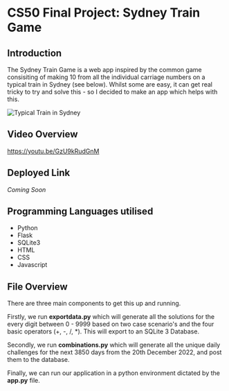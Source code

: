 # CS50 Final Project: Sydney Train Game
## Introduction
The Sydney Train Game is a web app inspired by the common game consisiting of making 10 from all the individual carriage numbers on a typical train in Sydney (see below).
Whilst some are easy, it can get real tricky to try and solve this - so I decided to make an app which helps with this.

![Typical Train in Sydney](https://criticalarc.com/wp-content/uploads/2020/11/Sydney_Trains_Trains_W_Logo-1-960x720.jpg)

## Video Overview
https://youtu.be/GzU9kRudGnM

## Deployed Link
*Coming Soon*

## Programming Languages utilised
- Python 
- Flask 
- SQLite3
- HTML
- CSS
- Javascript

## File Overview
There are three main components to get this up and running.

Firstly, we run **exportdata.py** which will generate all the solutions for the every digit between 0 - 9999 based on two case scenario's and the four basic operators (+, -, /, *).
This will export to an SQLite 3 Database.

Secondly, we run **combinations.py** which will generate all the unique daily challenges for the next 3850 days from the 20th December 2022, and post them to the database.

Finally, we can run our application in a python environment dictated by the **app.py** file.


